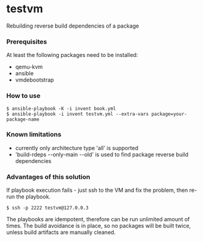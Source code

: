 # testvm
Rebuilding reverse build dependencies of a package

### Prerequisites

At least the following packages need to be installed:
 * qemu-kvm
 * ansible
 * vmdebootstrap

### How to use

    $ ansible-playbook -K -i invent book.yml
    $ ansible-playbook -i invent testvm.yml --extra-vars package=your-package-name

### Known limitations

 * currently only architecture type 'all' is supported
 * 'build-rdeps --only-main --old' is used to find package reverse build dependencies

### Advantages of this solution

If playbook execution fails - just ssh to the VM and fix the problem,
then re-run the playbook.

    $ ssh -p 2222 testvm@127.0.0.3

The playbooks are idempotent, therefore can be run unlimited amount of times.
The build avoidance is in place, so no packages will be built twice, unless build
artifacts are manually cleaned.
